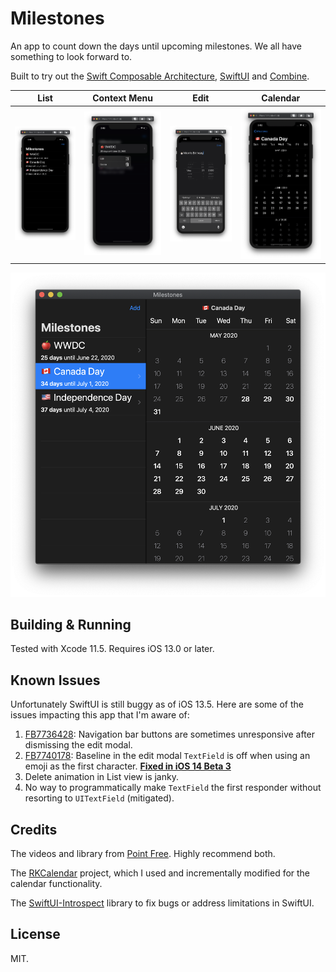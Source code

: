 # Milestones

An app to count down the days until upcoming milestones. We all have something to look forward to.

Built to try out the [Swift Composable Architecture][tca], [SwiftUI][swiftui] and [Combine][combine].

| List | Context Menu | Edit | Calendar |
| ---- | ------------ | ---- | -------- |
|![](images/iphone-1.png)|![](images/iphone-2.png)|![](images/iphone-3.png)|![](images/iphone-4.png)|

![](images/mac.png)

## Building & Running

Tested with Xcode 11.5. Requires iOS 13.0 or later.

## Known Issues

Unfortunately SwiftUI is still buggy as of iOS 13.5. Here are some of the issues impacting this app
that I'm aware of:

1. [FB7736428][FB7736428]: Navigation bar buttons are sometimes unresponsive after dismissing the edit modal.
2. [FB7740178][FB7740178]: Baseline in the edit modal `TextField` is off when using an emoji as the first character. **[Fixed in iOS 14 Beta 3][FB7740178-fix]**
3. Delete animation in List view is janky.
4. No way to programmatically make `TextField` the first responder without resorting to `UITextField` (mitigated).

## Credits

The videos and library from [Point Free][point-free]. Highly recommend both.

The [RKCalendar][rkcalendar] project, which I used and incrementally modified for the calendar functionality.

The [SwiftUI-Introspect][introspect] library to fix bugs or address limitations in SwiftUI.

## License

MIT.

[tca]: https://github.com/pointfreeco/swift-composable-architecture
[swiftui]: https://developer.apple.com/xcode/swiftui/
[combine]: https://developer.apple.com/documentation/combine
[FB7736428]: https://gist.github.com/jpsim/9bea8715291850e0bc3c6042eee10db5
[FB7740178]: https://gist.github.com/jpsim/7520685ab9ab459131624de30114581c
[FB7740178-fix]: https://twitter.com/simjp/status/1286464001409458177
[point-free]: https://www.pointfree.co
[rkcalendar]: https://github.com/RaffiKian/RKCalendar
[introspect]: https://github.com/siteline/SwiftUI-Introspect
